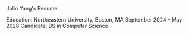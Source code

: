 Jolin Yang's Resume

Education:
Northeastern University, Boston, MA
September 2024 - May 2028
Candidate: BS in Computer Science
